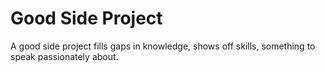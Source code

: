 # Good Side Project

A good side project fills gaps in knowledge, shows off skills, something to speak passionately about.



